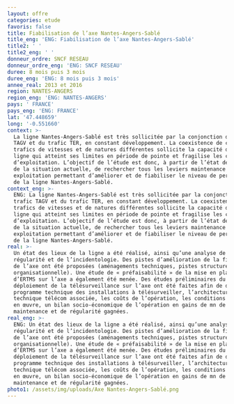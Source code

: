 ```yaml
---
layout: offre
categories: etude
favoris: false
title: Fiabilisation de l’axe Nantes-Angers-Sablé
title_eng: 'ENG: Fiabilisation de l’axe Nantes-Angers-Sablé'
title2: ' '
title2_eng: ' '
donneur_ordre: SNCF RESEAU
donneur_ordre_eng: 'ENG: SNCF RESEAU'
duree: 8 mois puis 3 mois
duree_eng: 'ENG: 8 mois puis 3 mois'
annee_real: 2013 et 2016
region: NANTES-ANGERS
region_eng: 'ENG: NANTES-ANGERS'
pays: ' FRANCE'
pays_eng: 'ENG: FRANCE'
lat: '47.448659'
long: '-0.551660'
context: >-
  La ligne Nantes-Angers-Sablé est très sollicitée par la conjonction du trafic
  TAGV et du trafic TER, en constant développement. La coexistence de ces
  trafics de vitesses et de natures différentes sollicite la capacité de la
  ligne qui atteint ses limites en période de pointe et fragilise les conditions
  d’exploitation. L’objectif de l’étude est donc, à partir de l’état des lieux
  de la situation actuelle, de rechercher tous les leviers maintenance et
  exploitation permettant d’améliorer et de fiabiliser le niveau de performance
  de la ligne Nantes-Angers-Sablé.
context_eng: >-
  ENG: La ligne Nantes-Angers-Sablé est très sollicitée par la conjonction du
  trafic TAGV et du trafic TER, en constant développement. La coexistence de ces
  trafics de vitesses et de natures différentes sollicite la capacité de la
  ligne qui atteint ses limites en période de pointe et fragilise les conditions
  d’exploitation. L’objectif de l’étude est donc, à partir de l’état des lieux
  de la situation actuelle, de rechercher tous les leviers maintenance et
  exploitation permettant d’améliorer et de fiabiliser le niveau de performance
  de la ligne Nantes-Angers-Sablé.
real: >-
  Un état des lieux de la ligne a été réalisé, ainsi qu’une analyse de la
  régularité et de l’incidentologie. Des pistes d’amélioration de la fiabilité
  de l’axe ont été proposées (aménagements techniques, pistes structurelle et
  organisationnelle). Une étude de « préfaisabilité » de la mise en place
  d’ERTMS sur l’axe a également été menée. Des études préliminaires du
  déploiement de la télésurveillance sur l’axe ont été faites afin de définir le
  programme technique des installations à télésurveiller, l’architecture
  technique télécom associée, les coûts de l’opération, les conditions de mise
  en œuvre, un bilan socio-économique de l’opération en gains de mn de
  maintenance et de régularité gagnées.
real_eng: >-
  ENG: Un état des lieux de la ligne a été réalisé, ainsi qu’une analyse de la
  régularité et de l’incidentologie. Des pistes d’amélioration de la fiabilité
  de l’axe ont été proposées (aménagements techniques, pistes structurelle et
  organisationnelle). Une étude de « préfaisabilité » de la mise en place
  d’ERTMS sur l’axe a également été menée. Des études préliminaires du
  déploiement de la télésurveillance sur l’axe ont été faites afin de définir le
  programme technique des installations à télésurveiller, l’architecture
  technique télécom associée, les coûts de l’opération, les conditions de mise
  en œuvre, un bilan socio-économique de l’opération en gains de mn de
  maintenance et de régularité gagnées.
photo1: /assets/img/uploads/Axe Nantes-Angers-Sablé.png
---
```


